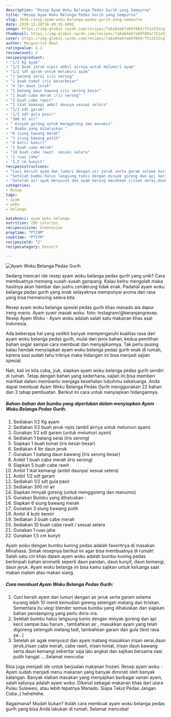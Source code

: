 ```yaml
---
description: "Resep Ayam Woku Belanga Pedas Gurih yang Sempurna"
title: "Resep Ayam Woku Belanga Pedas Gurih yang Sempurna"
slug: 2636-resep-ayam-woku-belanga-pedas-gurih-yang-sempurna
date: 2020-12-28T16:49:35.609Z
image: https://img-global.cpcdn.com/recipes/7a6a64e67a69f884/751x532cq70/ayam-woku-belanga-pedas-gurih-foto-resep-utama.jpg
thumbnail: https://img-global.cpcdn.com/recipes/7a6a64e67a69f884/751x532cq70/ayam-woku-belanga-pedas-gurih-foto-resep-utama.jpg
cover: https://img-global.cpcdn.com/recipes/7a6a64e67a69f884/751x532cq70/ayam-woku-belanga-pedas-gurih-foto-resep-utama.jpg
author: Marguerite Neal
ratingvalue: 4.3
reviewcount: 3
recipeingredient:
- "1/2 Kg ayam"
- "1/2 buah jeruk nipis ambil airnya untuk melumuri ayam"
- "1/2 sdt garam untuk melumuri ayam"
- "1 batang serai iris serong"
- "1 buah tomat iris besarbesar"
- "4 lbr daun jeruk"
- "1 batang daun bawang iris serong besar"
- "1 buah cabe merah iris serong"
- "5 buah cabe rawit"
- "1 ikat kemangi ambil daunya sesuai selera"
- "1/2 sdt garam"
- "1/2 sdt gula pasir"
- "300 ml air"
- " minyak goreng untuk menggoreng dan menumis"
- " Bumbu yang dihaluskan "
- "6 siung bawang merah"
- "3 siung bawang putih"
- "4 butir kemiri"
- "3 buah cabe merah"
- "10 buah cabe rawit  sesuai selera"
- "1 ruas jahe"
- "1,5 cm kunyit"
recipeinstructions:
- "Cuci bersih ayam dan lumuri dengan air jeruk serta garam selama kurang lebih 10 menit kemudian goreng setengah matang dan tiriskan. Sementara itu uleg/ blender semua bumbu yang dihaluskan dan siapkan bahan pendamping yang perlu diiris-iris."
- "Setelah bumbu halus langsung tumis dengan minyak goreng dan api kecil sampai bau harum , tambahkan air , masukkan ayam yang telah digoreng setengah matang tadi, tambahkan garam dan gula (test rasa ya...)"
- "Setelah air agak menyusut dan ayam matang masukkan irisan serai,daun jeruk,irisan cabe merah, cabe rawit, irisan tomat, irisan daun bawang serta daun kemangi sebentar saja lalu angkat dan sajikan bersama nasi putih hangat ....Selamat mencoba"
categories:
- Resep
tags:
- ayam
- woku
- belanga

katakunci: ayam woku belanga 
nutrition: 280 calories
recipecuisine: Indonesian
preptime: "PT29M"
cooktime: "PT57M"
recipeyield: "2"
recipecategory: Dessert

---
```



![Ayam Woku Belanga Pedas Gurih](https://img-global.cpcdn.com/recipes/7a6a64e67a69f884/751x532cq70/ayam-woku-belanga-pedas-gurih-foto-resep-utama.jpg)

Sedang mencari ide resep ayam woku belanga pedas gurih yang unik? Cara membuatnya memang susah-susah gampang. Kalau keliru mengolah maka hasilnya akan hambar dan justru cenderung tidak enak. Padahal ayam woku belanga pedas gurih yang enak selayaknya mempunyai aroma dan rasa yang bisa memancing selera kita.

Resep ayam woku belanga spesial pedas gurih khas manado ala dapur ireng manis. Ayam suwir masak woku. foto: Instagram/@keranjangresep. Resep Ayam Woku - Ayam woku adalah salah satu makanan khas asal Indonesia.

Ada beberapa hal yang sedikit banyak mempengaruhi kualitas rasa dari ayam woku belanga pedas gurih, mulai dari jenis bahan, kedua pemilihan bahan segar sampai cara membuat dan menyajikannya. Tak perlu pusing kalau hendak menyiapkan ayam woku belanga pedas gurih enak di rumah, karena asal sudah tahu triknya maka hidangan ini bisa menjadi sajian spesial.


Nah, kali ini kita coba, yuk, siapkan ayam woku belanga pedas gurih sendiri di rumah. Tetap dengan bahan yang sederhana, sajian ini bisa memberi manfaat dalam membantu menjaga kesehatan tubuhmu sekeluarga. Anda dapat membuat Ayam Woku Belanga Pedas Gurih menggunakan 22 bahan dan 3 tahap pembuatan. Berikut ini cara untuk menyiapkan hidangannya.

<!--inarticleads1-->

##### Bahan-bahan dan bumbu yang diperlukan dalam menyiapkan Ayam Woku Belanga Pedas Gurih:

1. Sediakan 1/2 Kg ayam
1. Sediakan 1/2 buah jeruk nipis (ambil airnya untuk melumuri ayam)
1. Gunakan 1/2 sdt garam (untuk melumuri ayam)
1. Sediakan 1 batang serai (iris serong)
1. Siapkan 1 buah tomat (iris besar-besar)
1. Sediakan 4 lbr daun jeruk
1. Gunakan 1 batang daun bawang (iris serong besar)
1. Ambil 1 buah cabe merah (iris serong)
1. Siapkan 5 buah cabe rawit
1. Ambil 1 ikat kemangi (ambil daunya/ sesuai selera)
1. Ambil 1/2 sdt garam
1. Sediakan 1/2 sdt gula pasir
1. Sediakan 300 ml air
1. Siapkan  minyak goreng (untuk menggoreng dan menumis)
1. Gunakan  Bumbu yang dihaluskan :
1. Siapkan 6 siung bawang merah
1. Gunakan 3 siung bawang putih
1. Ambil 4 butir kemiri
1. Sediakan 3 buah cabe merah
1. Sediakan 10 buah cabe rawit / sesuai selera
1. Gunakan 1 ruas jahe
1. Gunakan 1,5 cm kunyit


Ayam woku dengan bumbu kuning pedas adalah favoritnya di masakan Minahasa. Simak resepnya berikut ini agar bisa membuatnya di rumah! Salah satu ciri khas dalam ayam woku adalah bumbu kuning pedas berlimpah bahan aromatik seperti daun pandan, daun kunyit, daun kemangi, daun jeruk. Ayam woku belanga ini bisa kamu sajikan untuk keluarga saat makan malam atau makan siang. 

<!--inarticleads2-->

##### Cara membuat Ayam Woku Belanga Pedas Gurih:

1. Cuci bersih ayam dan lumuri dengan air jeruk serta garam selama kurang lebih 10 menit kemudian goreng setengah matang dan tiriskan. Sementara itu uleg/ blender semua bumbu yang dihaluskan dan siapkan bahan pendamping yang perlu diiris-iris.
1. Setelah bumbu halus langsung tumis dengan minyak goreng dan api kecil sampai bau harum , tambahkan air , masukkan ayam yang telah digoreng setengah matang tadi, tambahkan garam dan gula (test rasa ya...)
1. Setelah air agak menyusut dan ayam matang masukkan irisan serai,daun jeruk,irisan cabe merah, cabe rawit, irisan tomat, irisan daun bawang serta daun kemangi sebentar saja lalu angkat dan sajikan bersama nasi putih hangat ....Selamat mencoba


Bisa juga menjadi ide untuk berjualan makanan frozen. Resep ayam woku - Ayam sudah menjadi menu makanan yang banyak diminati oleh banyak kalangan. Banyak olahan masakan yang menyajikan berbagai varian ayam, salah satunya adalah ayam woku. Dikenal sebagai makanan khas dari utara Pulau Sulawesi, atau lebih tepatnya Manado. Siapa Takut Pedas Jangan Coba ;) hehehehe. 

Bagaimana? Mudah bukan? Itulah cara membuat ayam woku belanga pedas gurih yang bisa Anda lakukan di rumah. Selamat mencoba!
